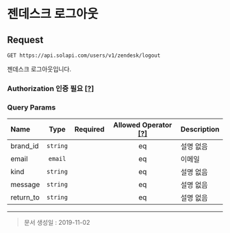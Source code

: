 # 젠데스크 로그아웃

## Request
```
GET https://api.solapi.com/users/v1/zendesk/logout
```

젠데스크 로그아웃입니다.

### Authorization 인증 필요 [[?]](https://docs.solapi.com/authentication/authentication)

### Query Params
| Name | Type | Required | Allowed Operator [[?]](https://docs.solapi.com/api-reference/api-reference#operator) | Description |
| :--- | :--: | :------: | :--------------: | :---------- |
| brand_id | `string` |  | eq | 설명 없음 |
| email | `email` |  | eq | 이메일 |
| kind | `string` |  | eq | 설명 없음 |
| message | `string` |  | eq | 설명 없음 |
| return_to | `string` |  | eq | 설명 없음 |

---

> 문서 생성일 : 2019-11-02

